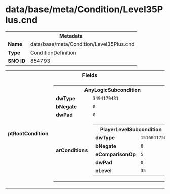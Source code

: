 <h1>data/base/meta/Condition/Level35Plus.cnd</h1><table><tr><th colspan="100%">Metadata</th></tr><tr><td><b>Name</b></td><td>data/base/meta/Condition/Level35Plus.cnd</td></tr><tr><td><b>Type</b></td><td>ConditionDefinition</td></tr><tr><td><b>SNO ID</b></td><td>854793</td></tr></table>

<table><tr><th colspan="100%">Fields</th></tr><tr><td><b>ptRootCondition</b></td><td><table><tr><th colspan="100%">AnyLogicSubcondition</th></tr><tr><td><b>dwType</b></td><td><code>3494179431</code></td></tr><tr><td><b>bNegate</b></td><td><code>0</code></td></tr><tr><td><b>dwPad</b></td><td><code>0</code></td></tr><tr><td><b>arConditions</b></td><td><table><tr><th colspan="100%">PlayerLevelSubcondition</th></tr><tr><td><b>dwType</b></td><td><code>1516041750</code></td></tr><tr><td><b>bNegate</b></td><td><code>0</code></td></tr><tr><td><b>eComparisonOp</b></td><td><code>5</code></td></tr><tr><td><b>dwPad</b></td><td><code>0</code></td></tr><tr><td><b>nLevel</b></td><td><code>35</code></td></tr></table>


</td></tr></table>


</td></tr></table>

